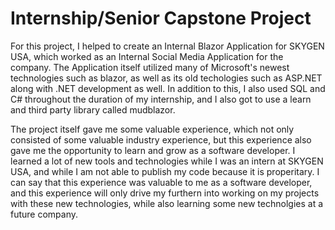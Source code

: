 # Internship/Senior Capstone Project

For this project, I helped to create an Internal Blazor Application for SKYGEN USA, which worked as an Internal Social Media Application for the company. The Application itself utilized many of Microsoft's newest technologies such as blazor, as well as its old techologies such as ASP.NET along with .NET development as well. In addition to this, I also used SQL and C# throughout the duration of my internship, and I also got to use a learn and third party library called mudblazor. 

The project itself gave me some valuable experience, which not only consisted of some valuable industry experience, but this experience also gave me the opportunity to learn and grow as a software developer. I learned a lot of new tools and technologies while I was an intern at SKYGEN USA, and while I am not able to publish my code because it is properitary. I can say that this experience was valuable to me as a software developer, and this experience will only drive my furthern into working on my projects with these new technologies, while also learning some new technolgies at a future company. 

